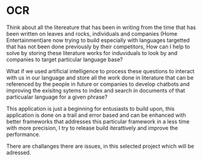 # OCR
Think about all the litereature that has been in writing from the time that has been written on leaves and rocks, individuals and companies (Home Entertainment)are now trying to build especially with languages targetted that has not been done previously by their competitors, How can I help to solve by storing these literature works for induviduals to look by and companies to target particular language base? 

What if we used artificial intelligence to process these questions to interact with us in our language and store all the work done in literature that can be referenced by the people in future or companies to develop chatbots and improving the exisitng sytems to index and search in documents of that particualar language for a given phrase?

This application is just a beginning for entusiasts to build upon, this application is done on  a trail and error based and can be enhanced with better frameworks that addresses this particular framework in a less time with more precision, I try to release build iterattively and improve the performance.

There are challanges there are issues, in this selected project which will be adressed.
